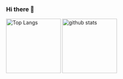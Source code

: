 ### Hi there 👋

<p align="left"> 
  <img alt="Top Langs" height="150px" src="https://github-readme-stats.vercel.app/api/top-langs/?username=git-shochann&layout=compact&show_icons=true&theme=github_dark" />
  <img alt="github stats" height="150px" src="https://github-readme-stats.vercel.app/api?username=git-shochann&show_icons=true&theme=github_dark" />
</p>

<!-- https://github.com/anuraghazra/github-readme-stats/blob/master/themes/README.md -->
